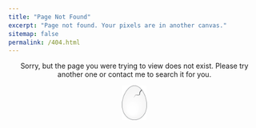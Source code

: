 ```yaml
---
title: "Page Not Found"
excerpt: "Page not found. Your pixels are in another canvas."
sitemap: false
permalink: /404.html
---
```


<p align="center" markdown="1">
Sorry, but the page you were trying to view does not exist.
Please try another one or contact me to search it for you.
</p>

<p style="text-align:center;"><img src="assets/images/ppia_logo_egg.png" align="center" alt="Principia"  width="50"></p>

